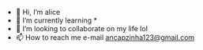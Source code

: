 - 👋 Hi, I’m alice
- 🌱 I’m currently learning  *
- 💞️ I’m looking to collaborate on my life lol
- 📫 How to reach me e-mail ancapzinha123@gmail.com

<!---
liceslut/liceslut is a ✨ special ✨ repository because its `README.md` (this file) appears on your GitHub profile.
You can click the Preview link to take a look at your changes.
--->
